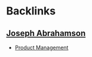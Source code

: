 
# Backlinks
## [Joseph Abrahamson](<Joseph Abrahamson.md>)
- [Product Management](<Product Management.md>)

